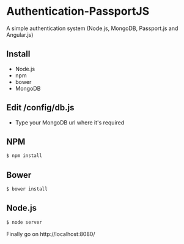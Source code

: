 Authentication-PassportJS
=========================

A simple authentication system (Node.js, MongoDB, Passport.js and Angular.js)

## Install
  - Node.js
  - npm
  - bower
  - MongoDB
  
## Edit /config/db.js
  - Type your MongoDB url where it's required
  
## NPM
 ```sh
$ npm install
```

## Bower
 ```sh
$ bower install
```

## Node.js
 ```sh
$ node server
```

Finally go on http://localhost:8080/
  

